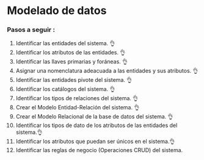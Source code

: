 # Modelado de datos

### Pasos a seguir :

1. Identificar las entidades del sistema. 👌
1. Identificar los atributos de las entidades. 👌
1. Identificar las llaves primarias y foráneas. 👌
1. Asignar una nomenclatura adeacuada a las entidades y sus atributos. 👌
1. Identificar las entidades pivote del sistema. 👌
1. Identificar los catálogos del sistema. 👌
1. Identificar los tipos de relaciones del sistema. 👌
1. Crear el Modelo Entidad-Relación del sistema. 👌
1. Crear el Modelo Relacional de la base de datos del sistema. 👌
1. Identificar los tipos de dato de los atributos de las entidades del sistema.👌
1. Identificar los atributos que puedan ser únicos en el sistema.👌
1. Identificar las reglas de negocio (Operaciones CRUD) del sistema.
